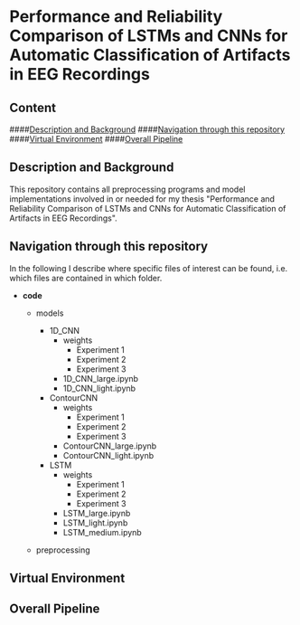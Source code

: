# Performance and Reliability Comparison of LSTMs and CNNs for Automatic Classification of Artifacts in EEG Recordings

## Content
####[Description and Background](#description)
####[Navigation through this repository](#navigation)
####[Virtual Environment](#virtualenv)
####[Overall Pipeline](#pipeline)

## Description and Background <a name="description"></a>
This repository contains all preprocessing programs and model implementations involved in or needed for my thesis "Performance and Reliability Comparison of LSTMs and CNNs for Automatic Classification of Artifacts in EEG Recordings".

## Navigation through this repository <a name="navigation"></a>
In the following I describe where specific files of interest can be found, i.e. which files are contained in which folder.

- **code**
  - models
    - 1D_CNN
      - weights
        - Experiment 1
        - Experiment 2
        - Experiment 3
      - 1D_CNN_large.ipynb
      - 1D_CNN_light.ipynb
    - ContourCNN
      - weights
        - Experiment 1
        - Experiment 2
        - Experiment 3
      - ContourCNN_large.ipynb
      - ContourCNN_light.ipynb
    - LSTM
      - weights
        - Experiment 1
        - Experiment 2
        - Experiment 3
      - LSTM_large.ipynb
      - LSTM_light.ipynb
      - LSTM_medium.ipynb


  - preprocessing

## Virtual Environment <a name="virtualenv"></a>



## Overall Pipeline <a name="pipeline"></a>
